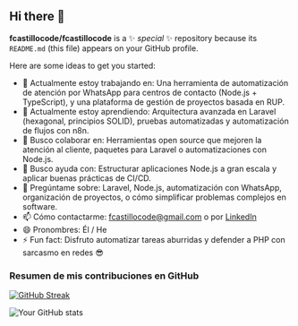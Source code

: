 ## Hi there 👋


**fcastillocode/fcastillocode** is a ✨ _special_ ✨ repository because its `README.md` (this file) appears on your GitHub profile.

Here are some ideas to get you started:

- 🔭 Actualmente estoy trabajando en: Una herramienta de automatización de atención por WhatsApp para centros de contacto (Node.js + TypeScript), y una plataforma de gestión de proyectos basada en RUP.
- 🌱 Actualmente estoy aprendiendo: Arquitectura avanzada en Laravel (hexagonal, principios SOLID), pruebas automatizadas y automatización de flujos con n8n.
- 👯 Busco colaborar en: Herramientas open source que mejoren la atención al cliente, paquetes para Laravel o automatizaciones con Node.js.
- 🤔 Busco ayuda con:  Estructurar aplicaciones Node.js a gran escala y aplicar buenas prácticas de CI/CD.
- 💬 Pregúntame sobre:  Laravel, Node.js, automatización con WhatsApp, organización de proyectos, o cómo simplificar problemas complejos en software.
- 📫 Cómo contactarme:  fcastillocode@gmail.com o por [LinkedIn](https://linkedin.com/in/fcastillocode)
- 😄 Pronombres:  Él / He
- ⚡ Fun fact:  Disfruto automatizar tareas aburridas y defender a PHP con sarcasmo en redes 😎


### Resumen de mis contribuciones en GitHub

[![GitHub Streak](https://github-readme-streak-stats.herokuapp.com?user=fcastillocode&theme=dark&ring=fb4362&file=fb4362&currStreakNum=fb4362&currStreakLabel=fb4362&hide_border=true)](https://git.io/streak-stats)

![Your GitHub stats](https://github-readme-stats.vercel.app/api?username=fcastillocode&hide_border=true&show_icons=true&bg_color=151515&title_color=fb4362&icon_color=fb4362&text_bold=false&text_color=9e9e9e)
